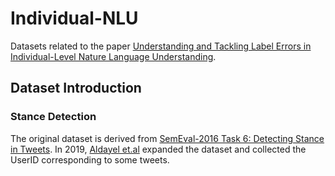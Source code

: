 # Individual-NLU
Datasets related to the paper [Understanding and Tackling Label Errors in Individual-Level Nature Language Understanding](https://arxiv.org/abs/2502.13297). 

## Dataset Introduction
### Stance Detection 
The original dataset is derived from [SemEval-2016 Task 6: Detecting Stance in Tweets](https://aclanthology.org/S16-1003/). In 2019, [Aldayel et.al](https://github.com/AbeerAldayel/Stance_detection) expanded the dataset and collected the UserID corresponding to some tweets. 
